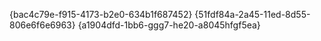 {bac4c79e-f915-4173-b2e0-634b1f687452}
{51fdf84a-2a45-11ed-8d55-806e6f6e6963}
{a1904dfd-1bb6-ggg7-he20-a8045hfgf5ea}
